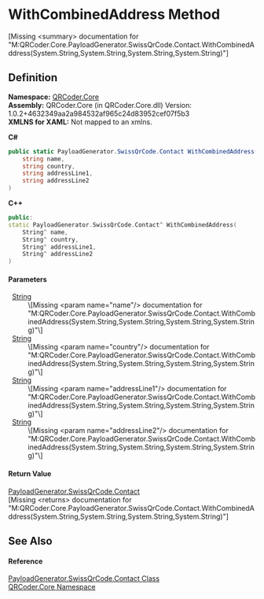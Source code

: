 # WithCombinedAddress Method


\[Missing &lt;summary&gt; documentation for "M:QRCoder.Core.PayloadGenerator.SwissQrCode.Contact.WithCombinedAddress(System.String,System.String,System.String,System.String)"\]



## Definition
**Namespace:** <a href="N_QRCoder_Core.md">QRCoder.Core</a>  
**Assembly:** QRCoder.Core (in QRCoder.Core.dll) Version: 1.0.2+4632349aa2a984532af965c24d83952cef07f5b3  
**XMLNS for XAML:** Not mapped to an xmlns.

**C#**
``` C#
public static PayloadGenerator.SwissQrCode.Contact WithCombinedAddress(
	string name,
	string country,
	string addressLine1,
	string addressLine2
)
```
**C++**
``` C++
public:
static PayloadGenerator.SwissQrCode.Contact^ WithCombinedAddress(
	String^ name, 
	String^ country, 
	String^ addressLine1, 
	String^ addressLine2
)
```



#### Parameters
<dl><dt>  <a href="https://learn.microsoft.com/dotnet/api/system.string" target="_blank" rel="noopener noreferrer">String</a></dt><dd>\[Missing &lt;param name="name"/&gt; documentation for "M:QRCoder.Core.PayloadGenerator.SwissQrCode.Contact.WithCombinedAddress(System.String,System.String,System.String,System.String)"\]</dd><dt>  <a href="https://learn.microsoft.com/dotnet/api/system.string" target="_blank" rel="noopener noreferrer">String</a></dt><dd>\[Missing &lt;param name="country"/&gt; documentation for "M:QRCoder.Core.PayloadGenerator.SwissQrCode.Contact.WithCombinedAddress(System.String,System.String,System.String,System.String)"\]</dd><dt>  <a href="https://learn.microsoft.com/dotnet/api/system.string" target="_blank" rel="noopener noreferrer">String</a></dt><dd>\[Missing &lt;param name="addressLine1"/&gt; documentation for "M:QRCoder.Core.PayloadGenerator.SwissQrCode.Contact.WithCombinedAddress(System.String,System.String,System.String,System.String)"\]</dd><dt>  <a href="https://learn.microsoft.com/dotnet/api/system.string" target="_blank" rel="noopener noreferrer">String</a></dt><dd>\[Missing &lt;param name="addressLine2"/&gt; documentation for "M:QRCoder.Core.PayloadGenerator.SwissQrCode.Contact.WithCombinedAddress(System.String,System.String,System.String,System.String)"\]</dd></dl>

#### Return Value
<a href="T_QRCoder_Core_PayloadGenerator_SwissQrCode_Contact.md">PayloadGenerator.SwissQrCode.Contact</a>  
\[Missing &lt;returns&gt; documentation for "M:QRCoder.Core.PayloadGenerator.SwissQrCode.Contact.WithCombinedAddress(System.String,System.String,System.String,System.String)"\]

## See Also


#### Reference
<a href="T_QRCoder_Core_PayloadGenerator_SwissQrCode_Contact.md">PayloadGenerator.SwissQrCode.Contact Class</a>  
<a href="N_QRCoder_Core.md">QRCoder.Core Namespace</a>  
